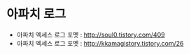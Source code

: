 # 아파치 로그

- 아파치 엑세스 로그 포멧 : <http://soul0.tistory.com/409>
- 아파치 엑세스 로그 포멧 : <http://kkamagistory.tistory.com/26>
